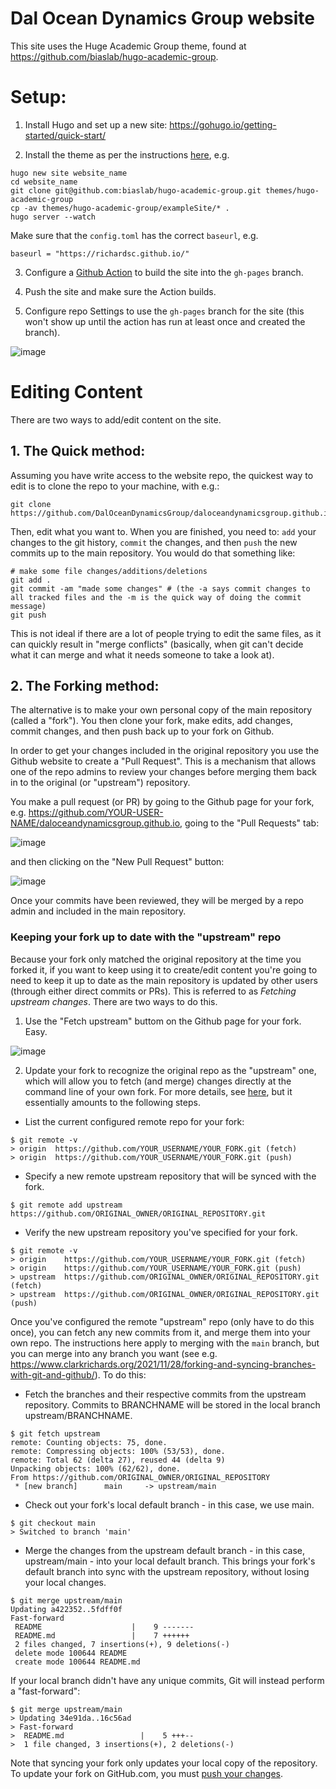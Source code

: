 # Dal Ocean Dynamics Group website

This site uses the Huge Academic Group theme, found at https://github.com/biaslab/hugo-academic-group.

# Setup:

1. Install Hugo and set up a new site: https://gohugo.io/getting-started/quick-start/

2. Install the theme as per the instructions [here](https://github.com/biaslab/hugo-academic-group), e.g.
```
hugo new site website_name
cd website_name
git clone git@github.com:biaslab/hugo-academic-group.git themes/hugo-academic-group
cp -av themes/hugo-academic-group/exampleSite/* .
hugo server --watch
```
Make sure that the `config.toml` has the correct `baseurl`, e.g.
```
baseurl = "https://richardsc.github.io/"
```

3. Configure a [Github Action](https://gohugo.io/hosting-and-deployment/hosting-on-github/#build-hugo-with-github-action) to build the site into the `gh-pages` branch.

4. Push the site and make sure the Action builds.

5. Configure repo Settings to use the `gh-pages` branch for the site (this won't show up until the action has run at least once and created the branch).

![image](https://user-images.githubusercontent.com/233584/143870276-d18e2c29-e203-4a87-9d1d-0c210b6dbfde.png)

# Editing Content

There are two ways to add/edit content on the site.

## 1. The Quick method:

Assuming you have write access to the website repo, the quickest way to edit is to clone the repo to your machine, with e.g.:

```
git clone https://github.com/DalOceanDynamicsGroup/daloceandynamicsgroup.github.io.git
```

Then, edit what you want to. When you are finished, you need to: `add` your changes to the git history, `commit` the changes, and then `push` the new commits up to the main repository. You would do that something like:

```
# make some file changes/additions/deletions
git add . 
git commit -am "made some changes" # (the -a says commit changes to all tracked files and the -m is the quick way of doing the commit message)
git push
```

This is not ideal if there are a lot of people trying to edit the same files, as it can quickly result in "merge conflicts" (basically, when git can't decide what it can merge and what it needs someone to take a look at).

## 2. The Forking method:

The alternative is to make your own personal copy of the main repository (called a "fork"). You then clone your fork, make edits, add changes, commit changes, and then push back up to your fork on Github.

In order to get your changes included in the original repository you use the Github website to create a "Pull Request". This is a mechanism that allows one of the repo admins to review your changes before merging them back in to the original (or "upstream") repository.

You make a pull request (or PR) by going to the Github page for your fork, e.g. https://github.com/YOUR-USER-NAME/daloceandynamicsgroup.github.io, going to the "Pull Requests" tab:

![image](https://user-images.githubusercontent.com/233584/143981782-2baea749-cfb7-4725-9025-3e9b0fcacd96.png)

and then clicking on the "New Pull Request" button:

![image](https://user-images.githubusercontent.com/233584/143981813-4258bdd8-d5be-47af-9b67-016f1bd70988.png)

Once your commits have been reviewed, they will be merged by a repo admin and included in the main repository.

### Keeping your fork up to date with the "upstream" repo

Because your fork only matched the original repository at the time you forked it, if you want to keep using it to create/edit content you're going to need to keep it up to date as the main repository is updated by other users (through either direct commits or PRs). This is referred to as *Fetching  upstream changes*. There are two ways to do this.

1. Use the "Fetch upstream" buttom on the Github page for your fork. Easy.

![image](https://user-images.githubusercontent.com/233584/143981849-e257d780-9ee1-4cb3-9d4c-f68e61f27df9.png)

2. Update your fork to recognize the original repo as the "upstream" one, which will allow you to fetch (and merge) changes directly at the command line of your own fork. For more details, see [here](https://docs.github.com/en/pull-requests/collaborating-with-pull-requests/working-with-forks/syncing-a-fork#syncing-a-fork-from-the-command-line), but it essentially amounts to the following steps.

  - List the current configured remote repo for your fork:
  ```
  $ git remote -v
  > origin  https://github.com/YOUR_USERNAME/YOUR_FORK.git (fetch)
  > origin  https://github.com/YOUR_USERNAME/YOUR_FORK.git (push)
  ```
  
  - Specify a new remote upstream repository that will be synced with the fork.
  ```
  $ git remote add upstream https://github.com/ORIGINAL_OWNER/ORIGINAL_REPOSITORY.git
  ```

  - Verify the new upstream repository you've specified for your fork.
  ```
  $ git remote -v
  > origin    https://github.com/YOUR_USERNAME/YOUR_FORK.git (fetch)
  > origin    https://github.com/YOUR_USERNAME/YOUR_FORK.git (push)
  > upstream  https://github.com/ORIGINAL_OWNER/ORIGINAL_REPOSITORY.git (fetch)
  > upstream  https://github.com/ORIGINAL_OWNER/ORIGINAL_REPOSITORY.git (push)
  ```

Once you've configured the remote "upstream" repo (only have to do this once), you can fetch any new commits from it, and merge them into your own repo. The instructions here apply to merging with the `main` branch, but you can merge into any branch you want (see e.g. https://www.clarkrichards.org/2021/11/28/forking-and-syncing-branches-with-git-and-github/). To do this:

  - Fetch the branches and their respective commits from the upstream repository. Commits to BRANCHNAME will be stored in the local branch upstream/BRANCHNAME.
  ```
  $ git fetch upstream
  remote: Counting objects: 75, done.
  remote: Compressing objects: 100% (53/53), done.
  remote: Total 62 (delta 27), reused 44 (delta 9)
  Unpacking objects: 100% (62/62), done.
  From https://github.com/ORIGINAL_OWNER/ORIGINAL_REPOSITORY
   * [new branch]      main     -> upstream/main
  ```

  - Check out your fork's local default branch - in this case, we use main.
  ```
  $ git checkout main
  > Switched to branch 'main'
  ```
  
  - Merge the changes from the upstream default branch - in this case, upstream/main - into your local default branch. This brings your fork's default branch into sync with the upstream repository, without losing your local changes.
  ```
  $ git merge upstream/main
  Updating a422352..5fdff0f
  Fast-forward
   README                    |    9 -------
   README.md                 |    7 ++++++
   2 files changed, 7 insertions(+), 9 deletions(-)
   delete mode 100644 README
   create mode 100644 README.md
  ```
  If your local branch didn't have any unique commits, Git will instead perform a "fast-forward":
  ```
  $ git merge upstream/main
  > Updating 34e91da..16c56ad
  > Fast-forward
  >  README.md                 |    5 +++--
  >  1 file changed, 3 insertions(+), 2 deletions(-)
  ```
  
Note that syncing your fork only updates your local copy of the repository. To update your fork on GitHub.com, you must [push your changes](https://docs.github.com/en/github/getting-started-with-github/pushing-commits-to-a-remote-repository).
